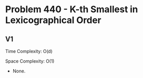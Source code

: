 # Problem 440 - K-th Smallest in Lexicographical Order

## V1

Time Complexity: O(d)

Space Complexity: O(1)

- None.
